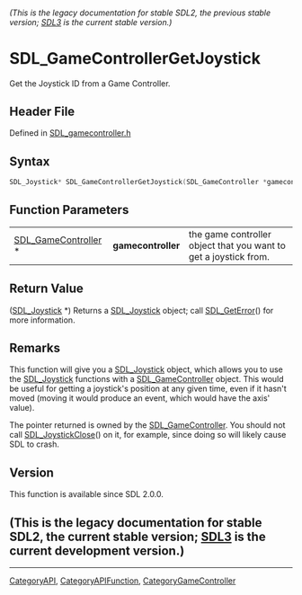 ###### (This is the legacy documentation for stable SDL2, the previous stable version; [SDL3](https://wiki.libsdl.org/SDL3/) is the current stable version.)
# SDL_GameControllerGetJoystick

Get the Joystick ID from a Game Controller.

## Header File

Defined in [SDL_gamecontroller.h](https://github.com/libsdl-org/SDL/blob/SDL2/include/SDL_gamecontroller.h)

## Syntax

```c
SDL_Joystick* SDL_GameControllerGetJoystick(SDL_GameController *gamecontroller);
```

## Function Parameters

|                                            |                    |                                                                  |
| ------------------------------------------ | ------------------ | ---------------------------------------------------------------- |
| [SDL_GameController](SDL_GameController) * | **gamecontroller** | the game controller object that you want to get a joystick from. |

## Return Value

([SDL_Joystick](SDL_Joystick) *) Returns a [SDL_Joystick](SDL_Joystick)
object; call [SDL_GetError](SDL_GetError)() for more information.

## Remarks

This function will give you a [SDL_Joystick](SDL_Joystick) object, which
allows you to use the [SDL_Joystick](SDL_Joystick) functions with a
[SDL_GameController](SDL_GameController) object. This would be useful for
getting a joystick's position at any given time, even if it hasn't moved
(moving it would produce an event, which would have the axis' value).

The pointer returned is owned by the
[SDL_GameController](SDL_GameController). You should not call
[SDL_JoystickClose](SDL_JoystickClose)() on it, for example, since doing so
will likely cause SDL to crash.

## Version

This function is available since SDL 2.0.0.

## (This is the legacy documentation for stable SDL2, the current stable version; [SDL3](https://wiki.libsdl.org/SDL3/) is the current development version.)



----
[CategoryAPI](CategoryAPI), [CategoryAPIFunction](CategoryAPIFunction), [CategoryGameController](CategoryGameController)

